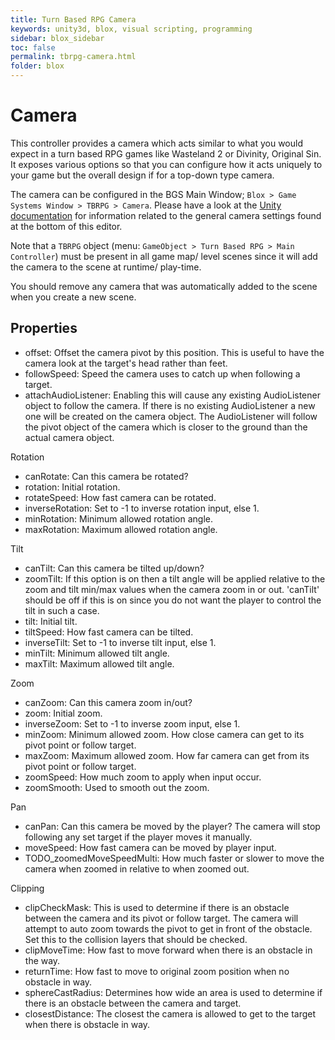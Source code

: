 ```yaml
---
title: Turn Based RPG Camera
keywords: unity3d, blox, visual scripting, programming
sidebar: blox_sidebar
toc: false
permalink: tbrpg-camera.html
folder: blox
---
```


Camera
======

This controller provides a camera which acts similar to what you would expect in a turn based RPG games like Wasteland 2 or Divinity, Original Sin. It exposes various options so that you can configure how it acts uniquely to your game but the overall design if for a top-down type camera.

The camera can be configured in the BGS Main Window; `Blox > Game Systems Window > TBRPG > Camera`. Please have a look at the [Unity documentation](https://docs.unity3d.com/Manual/class-Camera.html) for information related to the general camera settings found at the bottom of this editor.

Note that a `TBRPG` object (menu: `GameObject > Turn Based RPG > Main Controller`) must be present in all game map/ level scenes since it will add the camera to the scene at runtime/ play-time.

You should remove any camera that was automatically added to the scene when you create a new scene.

Properties
----------

- offset: Offset the camera pivot by this position. This is useful to have the camera look at the target's head rather than feet.
- followSpeed: Speed the camera uses to catch up when following a target.
- attachAudioListener: Enabling this will cause any existing AudioListener object to follow the camera. If there is no existing AudioListener a new one will be created on the camera object. The AudioListener will follow the pivot object of the camera which is closer to the ground than the actual camera object.


Rotation

- canRotate: Can this camera be rotated?
- rotation: Initial rotation.
- rotateSpeed: How fast camera can be rotated.
- inverseRotation: Set to -1 to inverse rotation input, else 1.
- minRotation: Minimum allowed rotation angle.
- maxRotation: Maximum allowed rotation angle.

Tilt

- canTilt: Can this camera be tilted up/down?		
- zoomTilt: If this option is on then a tilt angle will be applied relative to the zoom and tilt min/max values when the camera zoom in or out. 'canTilt' should be off if this is on since you do not want the player to control the tilt in such a case.
- tilt: Initial tilt.
- tiltSpeed: How fast camera can be tilted.
- inverseTilt: Set to -1 to inverse tilt input, else 1.
- minTilt: Minimum allowed tilt angle.
- maxTilt: Maximum allowed tilt angle.

Zoom

- canZoom: Can this camera zoom in/out?		
- zoom: Initial zoom.
- inverseZoom: Set to -1 to inverse zoom input, else 1.
- minZoom: Minimum allowed zoom. How close camera can get to its pivot point or follow target.
- maxZoom: Maximum allowed zoom. How far camera can get from its pivot point or follow target.
- zoomSpeed: How much zoom to apply when input occur.
- zoomSmooth: Used to smooth out the zoom.

Pan

- canPan: Can this camera be moved by the player? The camera will stop following any set target if the player moves it manually.
- moveSpeed: How fast camera can be moved by player input.
- TODO_zoomedMoveSpeedMulti: How much faster or slower to move the camera when zoomed in relative to when zoomed out.

Clipping

- clipCheckMask: This is used to determine if there is an obstacle between the camera and its pivot or follow target. The camera will attempt to auto zoom towards the pivot to get in front of the obstacle. Set this to the collision layers that should be checked.
- clipMoveTime: How fast to move forward when there is an obstacle in the way.
- returnTime: How fast to move to original zoom position when no obstacle in way.
- sphereCastRadius: Determines how wide an area is used to determine if there is an obstacle between the camera and target.
- closestDistance: The closest the camera is allowed to get to the target when there is obstacle in way.
